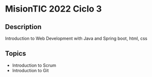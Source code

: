 <h1>MisionTIC 2022 Ciclo 3</h1>

<h2>Description</h2>

Introduction to Web Development with Java and Spring boot, html, css

<h2>Topics</h2>

- Introduction to Scrum
- Introduction to Git
